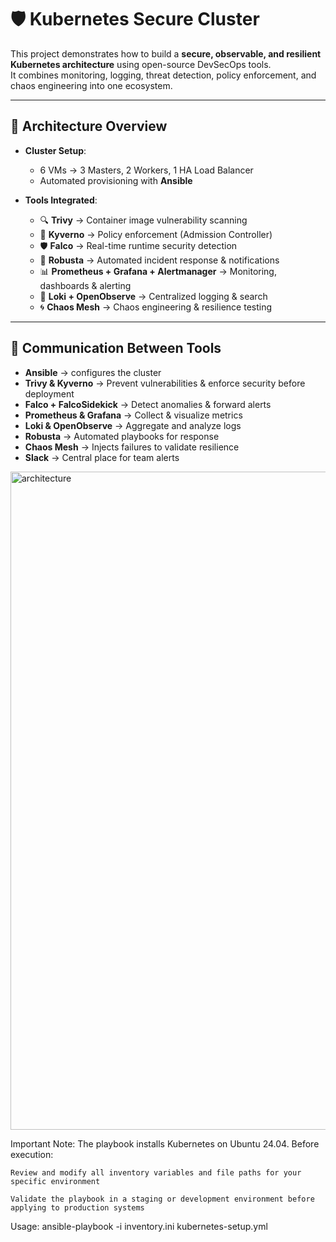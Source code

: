 # 🛡️ Kubernetes Secure Cluster

This project demonstrates how to build a **secure, observable, and resilient Kubernetes architecture** using open-source DevSecOps tools.  
It combines monitoring, logging, threat detection, policy enforcement, and chaos engineering into one ecosystem.

---

## 🚀 Architecture Overview

- **Cluster Setup**:  
  - 6 VMs → 3 Masters, 2 Workers, 1 HA Load Balancer  
  - Automated provisioning with **Ansible**  

- **Tools Integrated**:
  - 🔍 **Trivy** → Container image vulnerability scanning  
  - 🔐 **Kyverno** → Policy enforcement (Admission Controller)  
  - 🛡 **Falco** → Real-time runtime security detection  
  - 🤖 **Robusta** → Automated incident response & notifications  
  - 📊 **Prometheus + Grafana + Alertmanager** → Monitoring, dashboards & alerting  
  - 📂 **Loki + OpenObserve** → Centralized logging & search  
  - 🌀 **Chaos Mesh** → Chaos engineering & resilience testing  

---

## 🔄 Communication Between Tools

- **Ansible** → configures the cluster  
- **Trivy & Kyverno** → Prevent vulnerabilities & enforce security before deployment  
- **Falco + FalcoSidekick** → Detect anomalies & forward alerts  
- **Prometheus & Grafana** → Collect & visualize metrics  
- **Loki & OpenObserve** → Aggregate and analyze logs  
- **Robusta** → Automated playbooks for response  
- **Chaos Mesh** → Injects failures to validate resilience  
- **Slack** → Central place for team alerts  

<img width="1780" height="1053" alt="architecture" src="https://github.com/user-attachments/assets/dae1dc3b-ec15-4960-b81b-d164effb34dd" />


Important Note: The playbook installs Kubernetes on Ubuntu 24.04. Before execution:

    Review and modify all inventory variables and file paths for your specific environment

    Validate the playbook in a staging or development environment before applying to production systems
    
Usage:
  ansible-playbook -i inventory.ini kubernetes-setup.yml

